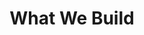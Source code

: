 ---
layout: default
title: "What We Build"
description: "Empowering communities through transparent access to public information"
---
